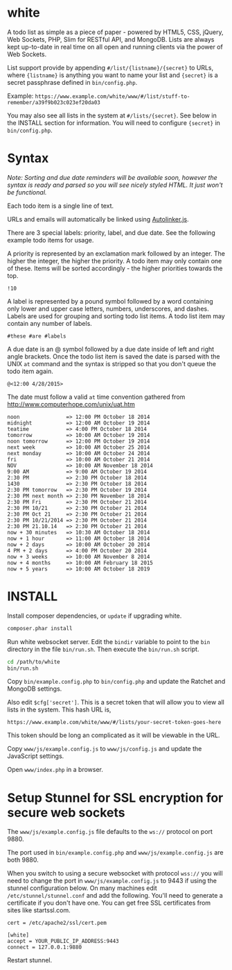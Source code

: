 white
=====

A todo list as simple as a piece of paper - powered by HTML5, CSS, jQuery, Web Sockets, PHP, Slim for RESTful API, and MongoDB. Lists are always kept up-to-date in real time on all open and running clients via the power of Web Sockets.

List support provide by appending `#/list/{listname}/{secret}` to URLs, where `{listname}` is anything you want to name your list and `{secret}` is a secret passphrase defined in `bin/config.php`.

Example: `https://www.example.com/white/www/#/list/stuff-to-remember/a39f9b023c023ef20da03`

You may also see all lists in the system at `#/lists/{secret}`. See below in the
INSTALL section for information. You will need to configure `{secret}` in `bin/config.php`.

Syntax
======
_Note: Sorting and due date reminders will be available soon, however the syntax is ready and parsed so you will see nicely styled HTML. It just won't be functional._

Each todo item is a single line of text.

URLs and emails will automatically be linked using [Autolinker.js](https://github.com/gregjacobs/Autolinker.js).

There are 3 special labels: priority, label, and due date. See the following example todo items for usage.

A priority is represented by an exclamation mark followed by an integer. The higher the integer, the higher the priority. A todo item may only contain one of these. Items will be sorted accordingly - the higher priorities towards the top.

    !10

A label is represented by a pound symbol followed by a word containing only lower and upper case letters, numbers, underscores, and dashes. Labels are used for grouping and sorting todo list items. A todo list item may contain any number of labels.

    #these #are #labels

A due date is an @ symbol followed by a due date inside of left and right angle brackets. Once the todo list item is saved the date is parsed with the UNIX `at` command and the syntax is stripped so that you don't queue the todo item again.

    @<12:00 4/28/2015>

The date must follow a valid `at` time convention gathered from http://www.computerhope.com/unix/uat.htm

    noon               => 12:00 PM October 18 2014
    midnight           => 12:00 AM October 19 2014
    teatime            => 4:00 PM October 18 2014
    tomorrow           => 10:00 AM October 19 2014
    noon tomorrow      => 12:00 PM October 19 2014
    next week          => 10:00 AM October 25 2014
    next monday        => 10:00 AM October 24 2014
    fri                => 10:00 AM October 21 2014
    NOV                => 10:00 AM November 18 2014
    9:00 AM            => 9:00 AM October 19 2014
    2:30 PM            => 2:30 PM October 18 2014
    1430               => 2:30 PM October 18 2014
    2:30 PM tomorrow   => 2:30 PM October 19 2014
    2:30 PM next month => 2:30 PM November 18 2014
    2:30 PM Fri        => 2:30 PM October 21 2014
    2:30 PM 10/21      => 2:30 PM October 21 2014
    2:30 PM Oct 21     => 2:30 PM October 21 2014
    2:30 PM 10/21/2014 => 2:30 PM October 21 2014
    2:30 PM 21.10.14   => 2:30 PM October 21 2014
    now + 30 minutes   => 10:30 AM October 18 2014
    now + 1 hour       => 11:00 AM October 18 2014
    now + 2 days       => 10:00 AM October 20 2014
    4 PM + 2 days      => 4:00 PM October 20 2014
    now + 3 weeks      => 10:00 AM November 8 2014
    now + 4 months     => 10:00 AM February 18 2015
    now + 5 years      => 10:00 AM October 18 2019

INSTALL
=======

Install composer dependencies, or `update` if upgrading white.

```bash
composer.phar install
```

Run white websocket server. Edit the `bindir` variable to point to the `bin` directory in the file `bin/run.sh`. Then execute the `bin/run.sh` script.

```bash
cd /path/to/white
bin/run.sh
```

Copy `bin/example.config.php` to `bin/config.php` and update the Ratchet and MongoDB settings.

Also edit `$cfg['secret']`. This is a secret token that will allow you to view all lists in the system. This hash URL is,

    https://www.example.com/white/www/#/lists/your-secret-token-goes-here

This token should be long an complicated as it will be viewable in the URL.

Copy `www/js/example.config.js` to `www/js/config.js` and update the JavaScript settings.

Open `www/index.php` in a browser.

Setup Stunnel for SSL encryption for secure web sockets
========================================================

The `www/js/example.config.js` file defaults to the `ws://` protocol on port 9880.

The port used in `bin/example.config.php` and `www/js/example.config.js` are both 9880.

When you switch to using a secure websocket with protocol `wss://` you will need to change the port in `www/js/example.config.js` to 9443 if using the stunnel configuration below. On many machines edit `/etc/stunnel/stunnel.conf` and add the following. You'll need to generate a certificate if you don't have one. You can get free SSL certificates from sites like startssl.com.

    cert = /etc/apache2/ssl/cert.pem

    [white]
    accept = YOUR_PUBLIC_IP_ADDRESS:9443
    connect = 127.0.0.1:9880

Restart stunnel.
